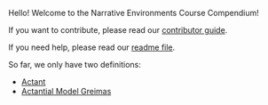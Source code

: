 Hello! Welcome to the Narrative Environments Course Compendium!

If you want to contribute, please read our [contributor guide](contributorGuide.md).

If you need help, please read our [readme file](README.md).

So far, we only have two definitions:

* [Actant](actant.md)
* [Actantial Model Greimas](Actantial-Model-Greimas.md)
